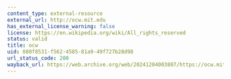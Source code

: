 ```yaml
---
content_type: external-resource
external_url: http://ocw.mit.edu
has_external_license_warning: false
license: https://en.wikipedia.org/wiki/All_rights_reserved
status: valid
title: ocw
uid: 080f8531-f562-4585-81a9-49f727b28d98
url_status_code: 200
wayback_url: https://web.archive.org/web/20241204003807/https://ocw.mit.edu/
---
```

